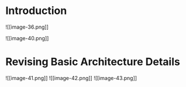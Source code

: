 # Introduction
![[image-36.png]]

![[image-40.png]]
# Revising Basic Architecture Details
![[image-41.png]]
![[image-42.png]]
![[image-43.png]]
